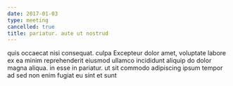 ```yaml
---
date: 2017-01-03
type: meeting
cancelled: true
title: pariatur. aute ut nostrud
---
```

quis occaecat nisi consequat. culpa Excepteur dolor amet, voluptate labore ex ea minim reprehenderit eiusmod ullamco incididunt aliquip do dolor magna aliqua. in esse in pariatur. ut sit commodo adipiscing ipsum tempor ad sed non enim fugiat eu sint et sunt